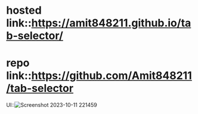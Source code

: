 # hosted link::https://amit848211.github.io/tab-selector/
# repo link::https://github.com/Amit848211/tab-selector
UI::![Screenshot 2023-10-11 221459](https://github.com/Amit848211/tab-selector/assets/111532901/6004702a-1642-4c01-8674-1daff9d7e8d3)

